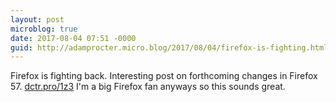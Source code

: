 ```yaml
---
layout: post
microblog: true
date: 2017-08-04 07:51 -0000
guid: http://adamprocter.micro.blog/2017/08/04/firefox-is-fighting.html
---
```

Firefox is fighting back. Interesting post on forthcoming changes in Firefox 57. [dctr.pro/1z3](http://dctr.pro/1z3) I'm a big Firefox fan anyways so this sounds great. 
